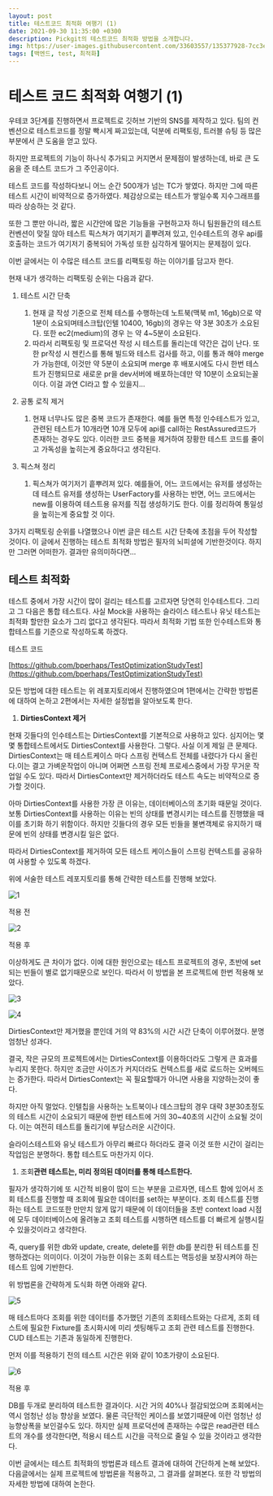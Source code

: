```yaml
---
layout: post
title: 테스트코드 최적화 여행기 (1)
date: 2021-09-30 11:35:00 +0300
description: Pickgit의 테스트코드 최적화 방법을 소개합니다.
img: https://user-images.githubusercontent.com/33603557/135377928-7cc3e90e-0c30-4501-82bb-8bd981f1dd97.png
tags: [백엔드, test, 최적화]
---
```


# 테스트 코드 최적화 여행기 (1)

우테코 3단계를 진행하면서 프로젝트로 깃허브 기반의 SNS를 제작하고 있다. 팀의 컨벤션으로 테스트코드를 정말 빡시게 짜고있는데, 덕분에 리팩토링, 트러블 슈팅 등 많은 부분에서 큰 도움을 얻고 있다.

하지만 프로젝트의 기능이 하나식 추가되고 커지면서 문제점이 발생하는데, 바로 큰 도움을 준 테스트 코드가 그 주인공이다.

테스트 코드를 작성하다보니 어느 순간 500개가 넘는 TC가 쌓였다. 하지만 그에 따른 테스트 시간이 비약적으로 증가하였다. 체감상으로는 테스트가 쌓일수록 지수그래프를 따라 상승하는 것 같다.

또한 그 뿐만 아니라, 짧은 시간안에 많은 기능들을 구현하고자 하니 팀원들간의 테스트 컨벤션이 맞질 않아 테스트 픽스쳐가 여기저기 흩뿌려져 있고, 인수테스트의 경우 api를 호출하는 코드가 여기저기 중복되어 가독성 또한 심각하게 떨어지는 문제점이 있다.

이번 글에서는 이 수많은 테스트 코드를 리팩토링 하는 이야기를 담고자 한다.

현재 내가 생각하는 리팩토링 순위는 다음과 같다.

1. 테스트 시간 단축
    1. 현재 글 작성 기준으로 전체 테스를 수행하는데 노트북(맥북 m1, 16gb)으로 약 1분이 소요되며테스크탑(인텔 10400, 16gb)의 경우는 약 3분 30초가 소요된다. 또한 ec2(medium)의 경우 는 약 4~5분이 소요된다.
    2. 따라서 리팩토링 및 프로덕션 작성 시 테스트를 돌리는데 약간은 겁이 난다. 또한 pr작성 시 젠킨스를 통해 빌드와 테스트 검사를 하고, 이를 통과 해야 merge가 가능한데, 이것만 약 5분이 소요되며 merge 후 배포시에도 다시 한번 테스트가 진행되므로 새로운 pr을 dev서버에 배포하는데만 약 10분이 소요되는꼴이다. 이걸 과연 CI라고 할 수 있을지...

2. 공통 로직 제거
    1. 현재 너무나도 많은 중복 코드가 존재한다. 예를 들면 특정 인수테스트가 있고, 관련된 테스트가 10개라면 10개 모두에 api를 call하는 RestAssured코드가 존재하는 경우도 있다. 이러한 코드 중복을 제거하여 장황한 테스트 코드를 줄이고 가독성을 높히는게 중요하다고 생각된다.

3. 픽스쳐 정리
    1. 픽스쳐가 여기저기 흩뿌려져 있다. 예를들어, 어느 코드에서는 유저를 생성하는데 테스트 유저를 생성하는 UserFactory를 사용하는 반면, 어느 코드에서는 new를 이용하여 테스트용 유저를 직접 생성하기도 한다. 이를 정리하여 통일성을 높히는게 중요할 것 이다.


3가지 리팩토링 순위를 나열했으나 이번 글은 테스트 시간 단축에 초점을 두어 작성할 것이다. 이 글에서 진행하는 테스트 최적화 방법은 필자의 뇌피셜에 기반한것이다. 하지만 그러면 어떠한가. 결과만 유의미하다면...

## 테스트 최적화

테스트 중에서 가장 시간이 많이 걸리는 테스트를 고르자면 당연히 인수테스트다. 그리고 그 다음은 통합 테스트다. 사실 Mock을 사용하는 슬라이스 테스트나 유닛 테스트는 최적화 할만한 요소가 그리 없다고 생각된다. 따라서 최적화 기법 또한 인수테스트와 통합테스트를 기준으로 작성하도록 하겠다.

테스트 코드

[https://github.com/bperhaps/TestOptimizationStudyTest](https://github.com/bperhaps/TestOptimizationStudyTest)

모든 방법에 대한 테스트는 위 레포지토리에서 진행하였으며 1편에서는 간략한 방법론에 대하여 논하고 2편에서는 자세한 설정법을 알아보도록 한다.

1. **DirtiesContext 제거**

현재 깃들다의 인수테스트는 DirtiesContext를 기본적으로 사용하고 있다. 심지어는 몇몇 통합테스트에서도 DirtiesContext를 사용한다. 그렇다. 사실 이게 제일 큰 문제다. DirtiesContext는 매 테스트케이스 마다 스프링 컨텍스트 전체를 내렸다가 다시 올린다.이는 결고 가벼운작업이 아니며 어쩌면 스프링 전체 프로세스중에서 가장 무거운 작업일 수도 있다. 따라서 DirtiesContext만 제거하더라도 테스트 속도는 비약적으로 증가할 것이다.

아마 DirtiesContext를 사용한 가장 큰 이유는, 데이터베이스의 초기화 때문일 것이다. 보통 DirtiesContext를 사용하는 이유는 빈의 상태를 변경시키는 테스트를 진행했을 때 이를 초기화 하기 위함이다. 하지만 깃들다의 경우 모든 빈들을 불변객체로 유지하기 때문에 빈의 상태를 변경시킬 일은 없다.

따라서 DirtiesContext를 제거하여 모든 테스트 케이스들이 스프링 컨텍스트를 공유하여 사용할 수 있도록 하겠다.

위에 서술한 테스트 레포지토리를 통해 간략한 테스트를 진행해 보았다.

![1](https://user-images.githubusercontent.com/33603557/135377086-3fcc0d46-0780-4c3b-b523-978af09efedf.png)

적용 전

![2](https://user-images.githubusercontent.com/33603557/135377101-f8bbed62-d6e0-4772-b85e-ce66e45e6efb.png)


적용 후

이상하게도 큰 차이가 없다. 이에 대한 원인으로는 테스트 프로젝트의 경우, 초반에 set되는 빈들이 별로 없기때문으로 보인다. 따라서 이 방법을 본 프로젝트에 한번 적용해 보았다.

![3](https://user-images.githubusercontent.com/33603557/135377114-b4fc93b0-617c-42a6-bbad-8e075998b589.png)

![4](https://user-images.githubusercontent.com/33603557/135377123-c6ab6e5e-533b-43fa-9423-b45412146ffb.png)

DirtiesContext만 제거했을 뿐인데 거의 약 83%의 시간 시간 단축이 이루어졌다. 분명 엄청난 성과다.

결국, 작은 규모의 프로젝트에서는 DirtiesContext를 이용하더라도 그렇게 큰 효과를 누리지 못한다. 하지만 조금만 사이즈가 커지더라도 컨텍스트를 새로 로드하는 오버헤드는 증가한다. 따라서 DirtiesContext는 꼭 필요할때가 아니면 사용을 지양하는것이 좋다.

하지만 아직 멀었다. 인텔칩을 사용하는 노트북이나 데스크탑의 경우 대략 3분30초정도의 테스트 시간이 소요되기 때문에 한번 테스트에 거의 30~40초의 시간이 소요될 것이다. 이는 여전히 테스트를 돌리기에 부담스러운 시간이다.

슬라이스테스트와 유닛 테스트가 아무리 빠르다 하더라도 결국 이것 또한 시간이 걸리는 작업임은 분명하다. 통합 테스트도 마찬가지 이다.

1. 조회**관련 테스트는, 미리 정의된 데이터를 통해 테스트한다.**

필자가 생각하기에 또 시간적 비용이 많이 드는 부분을 고르자면, 테스트 함에 있어서 조회 테스트를 진행할 때 조회에 필요한 데이터를 set하는 부분이다. 조회 테스트를 진행하는 테스트 코드또한 만만치 않게 많기 때문에 이 데이터들을 초반 context load 시점에 모두 데이터베이스에 올려놓고 조회 테스트를 시행하면 테스트를 더 빠르게 실행시킬 수 있을것이라고 생각한다.

즉, query를 위한 db와 update, create, delete를 위한 db를 분리한 뒤 테스트를 진행하겠다는 의미이다. 이것이 가능한 이유는 조회 테스트는 멱등성을 보장시켜야 하는 테스트 임에 기반한다.

위 방법론을 간략하게 도식화 하면 아래와 같다.

![5](https://user-images.githubusercontent.com/33603557/135377135-93e044eb-ae3d-441a-880e-374875f50a4e.png)

매 테스트마다 조회를 위한 데이터를 추가했던 기존의 조회테스트와는 다르게, 조회 테스트에 필요한 Fixture를 초시화시에 미리 셋팅해두고 조회 관련 테스트를 진행한다. CUD 테스트는 기존과 동일하게 진행한다.

먼저 이를 적용하기 전의 테스트 시간은 위와 같이 10초가량이 소요된다.


![6](https://user-images.githubusercontent.com/33603557/135377150-8980f942-f53f-47be-81ec-55152c8af907.png)

적용 후

DB를 두개로 분리하여 테스트한 결과이다. 시간 거의 40%나 절감되었으며 조회에서는 역시 엄청난 성능 향상을 보였다. 물론 극단적인 케이스를 보였기때문에 이런 엄청난 성능향상폭을 보인걸수도 있다. 하지만 실제 프로덕션에 존재하는 수많은 read관련 테스트의 개수를 생각한다면, 적용시 테스트 시간을 극적으로 줄일 수 있을 것이라고 생각한다.

이번 글에서는 테스트 최적화의 방법론과 테스트 결과에 대하여 간단하게 논해 보았다. 다음글에서는 실제 프로젝트에 방법론을 적용하고, 그 결과를 살펴본다. 또한 각 방법의 자세한 방법에 대하여 논한다.
